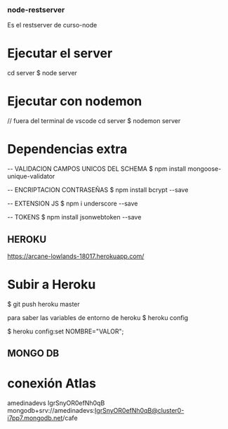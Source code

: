 ### node-restserver
Es el restserver de curso-node

# Ejecutar el server
cd server
$ node server

# Ejecutar con nodemon
// fuera del terminal de vscode
cd server
$ nodemon server

# Dependencias extra
-- VALIDACION CAMPOS UNICOS DEL SCHEMA
$ npm install mongoose-unique-validator

-- ENCRIPTACION CONTRASEÑAS
$ npm install bcrypt --save

-- EXTENSION JS
$ npm i underscore --save

-- TOKENS
$ npm install jsonwebtoken --save

## HEROKU
https://arcane-lowlands-18017.herokuapp.com/

# Subir a Heroku
$ git push heroku master

para saber las variables de entorno de heroku
$ heroku config

$ heroku config:set NOMBRE="VALOR";


## MONGO DB
# conexión Atlas
amedinadevs
IgrSnyOR0efNh0qB
mongodb+srv://amedinadevs:IgrSnyOR0efNh0qB@cluster0-i7pp7.mongodb.net/cafe